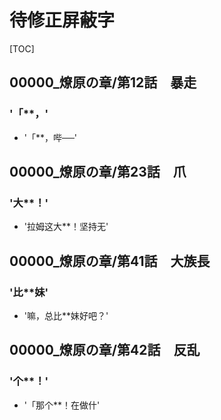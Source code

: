 # 待修正屏蔽字

[TOC]

## 00000_燎原の章/第12話　暴走

### '「**，'

- '「**，哔──'


## 00000_燎原の章/第23話　爪

### '大**！'

- '拉姆这大**！坚持无'


## 00000_燎原の章/第41話　大族長

### '比**妹'

- '嘛，总比**妹好吧？'


## 00000_燎原の章/第42話　反乱

### '个**！'

- '「那个**！在做什'
